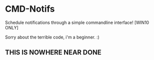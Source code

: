 # CMD-Notifs
Schedule notifications through a simple commandline interface! [WIN10 ONLY] 

Sorry about the terrible code, i'm a beginner. :)

## THIS IS NOWHERE NEAR DONE
